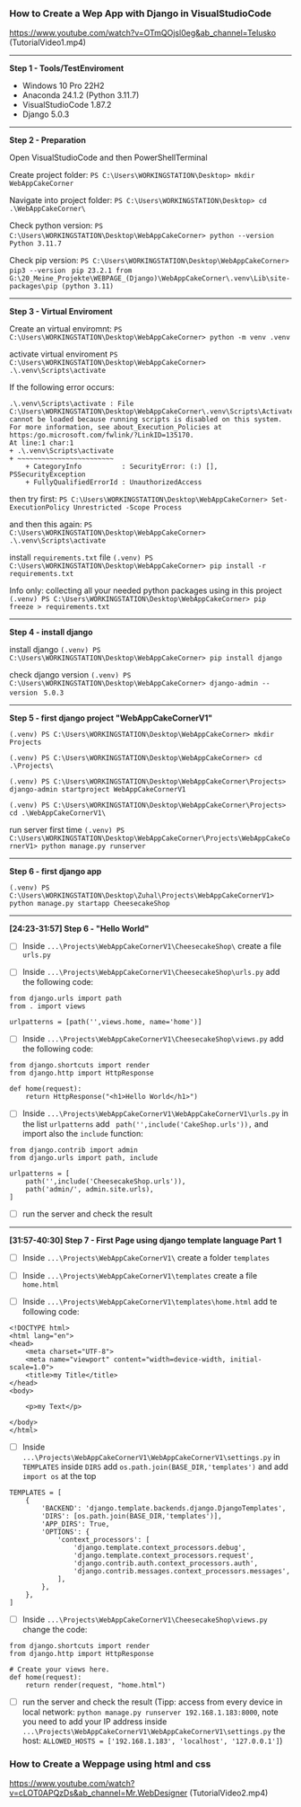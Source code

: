 ### How to Create a Wep App with Django in VisualStudioCode
https://www.youtube.com/watch?v=OTmQOjsl0eg&ab_channel=Telusko (TutorialVideo1.mp4)


---
**Step 1 - Tools/TestEnviroment**

- Windows 10 Pro 22H2
- Anaconda 24.1.2 (Python 3.11.7)
- VisualStudioCode 1.87.2
- Django 5.0.3

---
**Step 2 - Preparation**

Open VisualStudioCode and then PowerShellTerminal

Create project folder:
`PS C:\Users\WORKINGSTATION\Desktop> mkdir WebAppCakeCorner`

Navigate into project folder:
`PS C:\Users\WORKINGSTATION\Desktop> cd .\WebAppCakeCorner\`

Check python version:
`PS C:\Users\WORKINGSTATION\Desktop\WebAppCakeCorner> python --version`
`
Python 3.11.7`

Check pip version:
`PS C:\Users\WORKINGSTATION\Desktop\WebAppCakeCorner> pip3 --version`
`
pip 23.2.1 from G:\20_Meine_Projekte\WEBPAGE_(Django)\WebAppCakeCorner\.venv\Lib\site-packages\pip (python 3.11)`


---
**Step 3 - Virtual Enviroment**

Create an virtual enviromnt:
`PS C:\Users\WORKINGSTATION\Desktop\WebAppCakeCorner> python -m venv .venv`

activate virtual enviroment
`PS C:\Users\WORKINGSTATION\Desktop\WebAppCakeCorner> .\.venv\Scripts\activate`

If the following error occurs:
```
.\.venv\Scripts\activate : File C:\Users\WORKINGSTATION\Desktop\WebAppCakeCorner\.venv\Scripts\Activate.ps1 cannot be loaded because running scripts is disabled on this system. For more information, see about_Execution_Policies at https:/go.microsoft.com/fwlink/?LinkID=135170.
At line:1 char:1
+ .\.venv\Scripts\activate
+ ~~~~~~~~~~~~~~~~~~~~~~~~
    + CategoryInfo          : SecurityError: (:) [], PSSecurityException
    + FullyQualifiedErrorId : UnauthorizedAccess
```

then try first: 
`PS C:\Users\WORKINGSTATION\Desktop\WebAppCakeCorner> Set-ExecutionPolicy Unrestricted -Scope Process`

and then this again:
`PS C:\Users\WORKINGSTATION\Desktop\WebAppCakeCorner> .\.venv\Scripts\activate`

install `requirements.txt` file
`(.venv) PS C:\Users\WORKINGSTATION\Desktop\WebAppCakeCorner> pip install -r requirements.txt`

Info only: collecting all your needed python packages using in this project
`(.venv) PS C:\Users\WORKINGSTATION\Desktop\WebAppCakeCorner> pip freeze > requirements.txt` 

---
**Step 4 - install django**

install django
`(.venv) PS C:\Users\WORKINGSTATION\Desktop\WebAppCakeCorner> pip install django`

check django version
`(.venv) PS C:\Users\WORKINGSTATION\Desktop\WebAppCakeCorner> django-admin --version`
`
5.0.3`

---
**Step 5 - first django project "WebAppCakeCornerV1"**

`(.venv) PS C:\Users\WORKINGSTATION\Desktop\WebAppCakeCorner> mkdir Projects`

`(.venv) PS C:\Users\WORKINGSTATION\Desktop\WebAppCakeCorner> cd .\Projects\`

`(.venv) PS C:\Users\WORKINGSTATION\Desktop\WebAppCakeCorner\Projects> django-admin startproject WebAppCakeCornerV1`

`(.venv) PS C:\Users\WORKINGSTATION\Desktop\WebAppCakeCorner\Projects> cd .\WebAppCakeCornerV1\`

run server first time
`(.venv) PS C:\Users\WORKINGSTATION\Desktop\WebAppCakeCorner\Projects\WebAppCakeCornerV1> python manage.py runserver`


---
**Step 6 - first django app** 

`(.venv) PS C:\Users\WORKINGSTATION\Desktop\Zuhal\Projects\WebAppCakeCornerV1> python manage.py startapp CheesecakeShop`

---
**[24:23-31:57] Step 6 - "Hello World"** 

- [ ] Inside `...\Projects\WebAppCakeCornerV1\CheesecakeShop\` create a file `urls.py`

- [ ] Inside `...\Projects\WebAppCakeCornerV1\CheesecakeShop\urls.py` add the following code:
```
from django.urls import path
from . import views

urlpatterns = [path('',views.home, name='home')]
```

- [ ] Inside `...\Projects\WebAppCakeCornerV1\CheesecakeShop\views.py` add the following code:
```
from django.shortcuts import render
from django.http import HttpResponse

def home(request):
    return HttpResponse("<h1>Hello World</h1>")
```

- [ ] Inside `...\Projects\WebAppCakeCornerV1\WebAppCakeCornerV1\urls.py` in the list `urlpatterns` add ` path('',include('CakeShop.urls')),` and import also the `include` function:
```
from django.contrib import admin
from django.urls import path, include

urlpatterns = [
    path('',include('CheesecakeShop.urls')),
    path('admin/', admin.site.urls),
]
```
- [ ] run the server and check the result


---
**[31:57-40:30] Step 7 - First Page using django template language Part 1**

- [ ] Inside `...\Projects\WebAppCakeCornerV1\` create a folder `templates`

- [ ] Inside `...\Projects\WebAppCakeCornerV1\templates` create a file `home.html`

- [ ] Inside `...\Projects\WebAppCakeCornerV1\templates\home.html` add te following code:
```
<!DOCTYPE html>
<html lang="en">
<head>
    <meta charset="UTF-8">
    <meta name="viewport" content="width=device-width, initial-scale=1.0">
    <title>my Title</title>
</head>
<body>

    <p>my Text</p>
    
</body>
</html>
```

- [ ] Inside `...\Projects\WebAppCakeCornerV1\WebAppCakeCornerV1\settings.py` in  `TEMPLATES` inside `DIRS` add `os.path.join(BASE_DIR,'templates')` and add `import os` at the top
```
TEMPLATES = [
    {
        'BACKEND': 'django.template.backends.django.DjangoTemplates',
        'DIRS': [os.path.join(BASE_DIR,'templates')],
        'APP_DIRS': True,
        'OPTIONS': {
            'context_processors': [
                'django.template.context_processors.debug',
                'django.template.context_processors.request',
                'django.contrib.auth.context_processors.auth',
                'django.contrib.messages.context_processors.messages',
            ],
        },
    },
]
```

- [ ] Inside `...\Projects\WebAppCakeCornerV1\CheesecakeShop\views.py` change the code:
```
from django.shortcuts import render
from django.http import HttpResponse

# Create your views here.
def home(request):
    return render(request, "home.html")
```

- [ ] run the server and check the result (Tipp: access from every device in local network: `python manage.py runserver 192.168.1.183:8000`, note you need to add your IP address inside `...\Projects\WebAppCakeCornerV1\WebAppCakeCornerV1\settings.py` the host: `ALLOWED_HOSTS = ['192.168.1.183', 'localhost', '127.0.0.1']`)


### How to Create a Weppage using html and css
https://www.youtube.com/watch?v=cLOT0APQzDs&ab_channel=Mr.WebDesigner (TutorialVideo2.mp4)


















